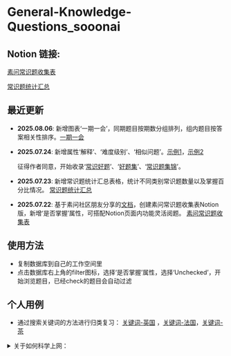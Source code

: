 # General-Knowledge-Questions_sooonai


## Notion 链接:

[素问常识题收集表](https://www.notion.so/239536f12b1780d0906fe6789f619ee6?v=239536f12b17811cbfcb000cffdb29d7&source=copy_link)

[常识题统计汇总](https://www.notion.so/239536f12b178092a942d316697fb815?source=copy_link)

## 最近更新
- **2025.08.06**: 新增图表‘一期一会’，同期题目按期数分组排列，组内题目按答案相关性排序。[一期一会](./pic/一期一会.png)

- **2025.07.24**: 新增属性‘解释’、‘难度级别’、‘相似问题’。[示例1](./pic/增加属性.jpg)，[示例2](./pic/利用‘相关问题’属性关联类似问题.jpg) 
  
     征得作者同意，开始收录‘[常识好题](https://www.zhihu.com/people/li-zong-kun-14-71/posts)’、‘[好题集](https://www.zhihu.com/people/28-31-48-9)’、‘[常识题集锦](https://www.zhihu.com/people/tan-chang-9-77/posts)’。

- **2025.07.23**: 新增常识题统计汇总表格，统计不同类别常识题数量以及掌握百分比情况。
  [常识题统计汇总](./pic/常识题统计汇总.jpg)

- **2025.07.22**: 基于素问社区朋友分享的[文档](https://docs.qq.com/sheet/DR01mcEpwek1IYkFX?tab=BB08J2)，创建素问常识题收集表Notion版，新增‘是否掌握’属性，可搭配Notion页面内功能灵活阅题。
  [素问常识题收集表](./pic/素问常识题收集表.jpg)

## 使用方法

- 复制数据库到自己的工作空间里
- 点击数据库右上角的filter图标，选择‘是否掌握’属性，选择‘Unchecked’，开始浏览题目，已经check的题目会自动过滤


## 个人用例

- 通过搜索关键词的方法进行归类复习： [关键词-英国](./pic/关键词-英国.jpg) ，[关键词-法国](./pic/关键词-法国.jpg)，[关键词-茶](./pic/关键词-茶.jpg)
  

<details>
<summary> 关于如何科学上网：</summary>

- 手机或者电脑等电子设备翻墙上网有两种方式，第一种是直接买VPN应用内的套餐，一键启动可用，第二种是买国外节点的流量套餐再用shadowsocks这类的应用进行连接
    1. 可直连的VPN应用，一键启动：
        - iphone/android/mac/windows用户可以在app store/应用市场下载“快连VPN”，英文名叫LetsVPN。有时候买的套餐一不小心用完了，陷入没有流量需要续VPN，但有VPN才能续流量的两难之地的时候，这个会派上用场，$1.99一周，不需翻墙可购买，买了即可翻墙。
        - iphone用户： Potatso、ComlinkVPN
    2. 买国外节点的套餐：
        - 首先在设备上下载一个vpn的app，iphone/android下载shadowsocks，win/mac/linux下载clash-verge，这些都相当于是用来翻墙的工具（客户端）
        - 外网的流量需要单独买了用，具体的形式就是，在专门提供服务的网站(以下有我自用的节点推荐）买套餐，买了之后会提供一个外网流量的订阅链接（节点），直接把链接复制到shadowsocks/clash-verge里就可以。
            - 购买流量（节点）的网站：
                1. ￥30每月，十个设备，150G流量，我平常工作用这个
                https://bywa-1.art/
                2. 稍微贵一点，非常快且稳定，非常重要的场合用这个
                https://justmysocks3.net/members/clientarea.php?action=services
- 具体细节参考：
    
    https://shadowsockshelp.github.io/Shadowsocks/
    
    https://vpnask.com/how-to-use-shadowsocks/
    
    https://lifebuddies.hk/how-to-use-shadowsocks/



</details>
